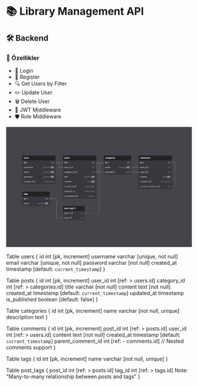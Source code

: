 # 📚 Library Management API

## 🛠 Backend

### 🚀 Özellikler

- 🔐 Login
- 📝 Register
- 🔍 Get Users by Filter
- ✏️ Update User
- 🗑️ Delete User
- 🔑 JWT Middleware
- 🛡️ Role Middleware

![Ekran Görüntüsü](db_blog.png)


Table users {
  id int [pk, increment]
  username varchar [unique, not null]
  email varchar [unique, not null]
  password varchar [not null]
  created_at timestamp [default: `current_timestamp`]
}

Table posts {
  id int [pk, increment]
  user_id int [ref: > users.id]
  category_id int [ref: > categories.id]
  title varchar [not null]
  content text [not null]
  created_at timestamp [default: `current_timestamp`]
  updated_at timestamp
  is_published boolean [default: false]
}

Table categories {
  id int [pk, increment]
  name varchar [not null, unique]
  description text
}

Table comments {
  id int [pk, increment]
  post_id int [ref: > posts.id]
  user_id int [ref: > users.id]
  content text [not null]
  created_at timestamp [default: `current_timestamp`]
  parent_comment_id int [ref: - comments.id] // Nested comments support
}

Table tags {
  id int [pk, increment]
  name varchar [not null, unique]
}

Table post_tags {
  post_id int [ref: > posts.id]
  tag_id int [ref: > tags.id]
  Note: "Many-to-many relationship between posts and tags"
}
